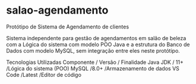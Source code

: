 # salao-agendamento
Protótipo de Sistema de Agendamento de clientes

Sistema independente para gestão de agendamentos em salão de beleza com a Lógica do sistema com modelo POO Java e a estrutura do Banco de Dados com modelo MySQL, sem integração entre eles neste protótipo.

Tecnologias Utilizadas
Componente	/ Versão	/ Finalidade
Java JDK	  /  11+	  /Lógica do sistema (POO)
MySQL	      /8.0+	    /Armazenamento de dados
VS Code	    /Latest	  /Editor de código


